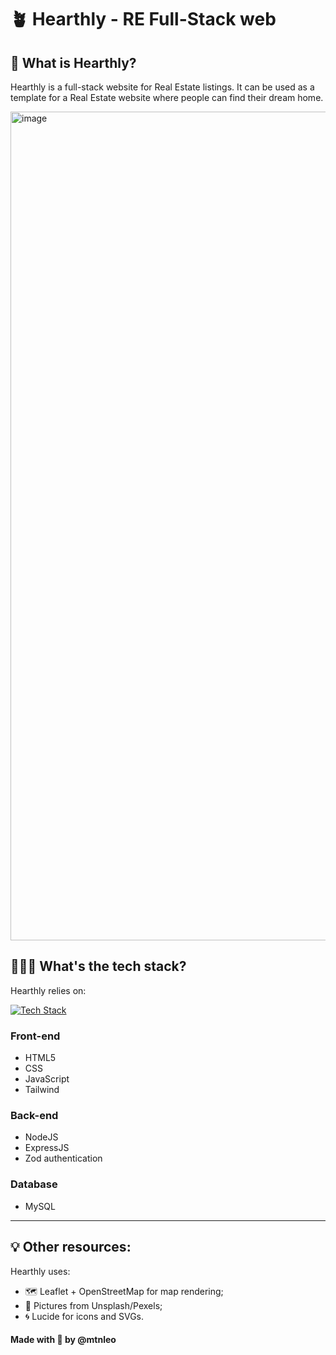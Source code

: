 # 🪴 Hearthly - RE Full-Stack web

## 🏡 What is Hearthly?
Hearthly is a full-stack website for Real Estate listings.
It can be used as a template for a Real Estate website where people can find their dream home.

<img width="1326" alt="image" src="https://github.com/user-attachments/assets/ea790f38-12d3-4cd0-966c-80f1d9d39364" />


## 👨🏻‍💻 What's the tech stack?
Hearthly relies on:

[![Tech Stack](https://skillicons.dev/icons?i=js,html,css,tailwind,nodejs,expressjs,mysql)](https://skillicons.dev)

### Front-end
- HTML5
- CSS
- JavaScript
- Tailwind

### Back-end
- NodeJS
- ExpressJS
- Zod authentication

### Database
- MySQL

---
## 💡 Other resources:
Hearthly uses:
- 🗺️ Leaflet + OpenStreetMap for map rendering;
- 🌆 Pictures from Unsplash/Pexels;
- 🌀 Lucide for icons and SVGs.

#### Made with 💜 by @mtnleo
